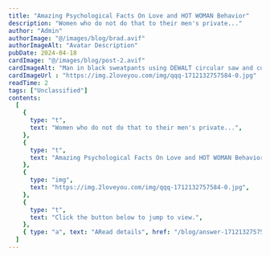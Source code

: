 ```yaml
---
title: "Amazing Psychological Facts On Love and HOT WOMAN Behavior"
description: "Women who do not do that to their men's private..."
author: "Admin"
authorImage: "@/images/blog/brad.avif"
authorImageAlt: "Avatar Description"
pubDate: 2024-04-18
cardImage: "@/images/blog/post-2.avif"
cardImageAlt: "Man in black sweatpants using DEWALT circular saw and cutting a wood plank"
cardImageUrl : "https://img.2loveyou.com/img/qqq-1712132757584-0.jpg"
readTime: 2
tags: ["Unclassified"]
contents:
  [
    {
      type: "t",
      text: "Women who do not do that to their men's private...",
    },
    {
      type: "t",
      text: "Amazing Psychological Facts On Love and HOT WOMAN Behavior",
    },
    {
      type: "img",
      text: "https://img.2loveyou.com/img/qqq-1712132757584-0.jpg",
    },
    {
      type: "t",
      text: "Click the button below to jump to view.",
    },
    { type: "a", text: "ARead details", href: "/blog/answer-1712132757584-490703/" },
  ]
---
```

